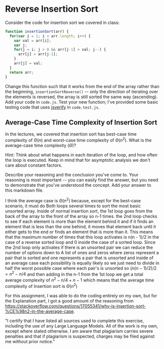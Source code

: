 # Reverse Insertion Sort

Consider the code for insertion sort we covered in class:

```javascript
function insertionSort(arr) {
  for(var i = 1; i < arr.length; i++) {
    var val = arr[i];
    var j;
    for(j = i; j > 0 && arr[j-1] > val; j--) {
      arr[j] = arr[j-1];
    }
    arr[j] = val;
  }
  return arr;
}
```

Change this function such that it works from the end of the array rather than
the beginning, `insertionSortReverse()` -- only the direction of
iterating over the elements is reversed, the array is still sorted the same way
(ascending). Add your code in `code.js`. Test your new function; I've provided
some basic testing code that uses [jsverify](https://jsverify.github.io/) in
`code.test.js`.

## Average-Case Time Complexity of Insertion Sort

In the lectures, we covered that insertion sort has best-case time complexity of
$\Theta(n)$ and worst-case time complexity of $\Theta(n^2)$. What is the
average-case time complexity ($\Theta$)?

Hint: Think about what happens in each iteration of the loop, and how often the
loop is executed. Keep in mind that for asymptotic analysis we don't care about
constant factors.

Describe your reasoning and the conclusion you've come to. Your reasoning is
most important -- you can easily find the answer, but you need to demonstrate
that you've understood the concept. Add your answer to this markdown file.

I think the average case is $\Theta(n^2)$ because, except for the best-case scenario, it must do Both loops several times to sort the most basic unsorted array. Inside of normal insertion sort, the 1st loop goes from the back of the array to the front of the array so n-1 times. the 2nd loop checks to see if each element is more than the element behind it and if it finds an element that is less than the one behind, it moves that element back until it either gets to the end or finds an element that is more than it. This means that the maximum number of times that this loop activates is n(n - 1)/2 in the case of a reverse sorted loop and 0 inside the case of a sorted loop. Since the 2nd loop only activates if there is an unsorted pair we can reduce the number of options down to A list of ones and zeros where zeros represent a pair that is sorted and one represents a pair that is unsorted and inside of an average case each possibility is equally likely so we just need to divide in half the worst possible case where each pair's is unsorted so $(n(n - 1)/2)/2 = n^2-n/4$ and then adding in the n-1 from the 1st loop we get a total average complexity of $n^2-n/4 + n-1$ which means that the average time complexity of Insertion sort is $\Theta(n^2)$


 For this assignment, I was able to do the coding entirely on my own, but for the Explanation part, I got a good amount of the reasoning from https://stackoverflow.com/questions/17055341/why-is-insertion-sort-%CE%98n2-in-the-average-case. 

"I certify that I have listed all sources used to complete this exercise, including the use of any Large Language Models. All of the work is my own, except where stated otherwise. I am aware that plagiarism carries severe penalties and that if plagiarism is suspected, charges may be filed against me without prior notice."
